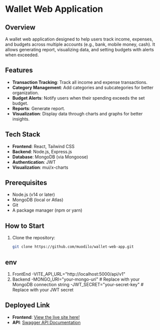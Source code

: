 # Wallet Web Application

## Overview
A wallet web application designed to help users track income, expenses, and budgets across multiple accounts (e.g., bank, mobile money, cash). It allows generating  report, visualizing data, and setting budgets with alerts when exceeded.

## Features
- **Transaction Tracking**: Track all income and expense transactions.
- **Category Management**: Add categories and subcategories for better organization.
- **Budget Alerts**: Notify users when their spending exceeds the set budget.
- **Reports**: Generate report.
- **Visualization**: Display data through charts and graphs for better insights.

## Tech Stack
- **Frontend**: React, Tailwind CSS
- **Backend**: Node.js, Express.js
- **Database**: MongoDB (via Mongoose)
- **Authentication**: JWT
- **Visualization**: mui/x-charts

## Prerequisites
- Node.js (v14 or later)
- MongoDB (local or Atlas)
- Git
- A package manager (npm or yarn)

## How to Start
1. Clone the repository:
   ```bash
   git clone https://github.com/muodilo/wallet-web-app.git

## env
1. FrontEnd
-VITE_API_URL="http://localhost:5000/api/v1" 
2. Backend
-MONGO_URI="your-mongo-uri"  # Replace with your MongoDB connection string
-JWT_SECRET="your-secret-key"  # Replace with your JWT secret





## Deployed Link
- **Frontend**: [View the live site here!](https://wallet-web-app-weld.vercel.app/)
- **API**: [Swagger API Documentation](https://wallet-web-app.onrender.com/api-docs/#)

